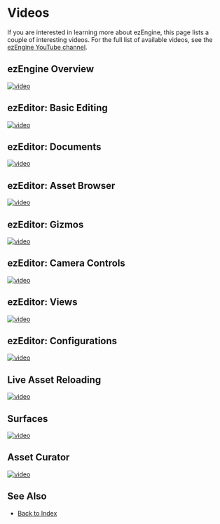 # Videos

If you are interested in learning more about ezEngine, this page lists a couple of interesting videos.
For the full list of available videos, see the [ezEngine YouTube channel](https://www.youtube.com/channel/UCPoIG0ohCnCdIrCid00u15w).

## ezEngine Overview

[![video](https://img.youtube.com/vi/fN5GIquWZLg/0.jpg)](https://www.youtube.com/watch?v=fN5GIquWZLg)

## ezEditor: Basic Editing

[![video](https://img.youtube.com/vi/tIr5UEgSz2s/0.jpg)](https://www.youtube.com/watch?v=tIr5UEgSz2s)

## ezEditor: Documents

[![video](https://img.youtube.com/vi/ky3HFWzuUk4/0.jpg)](https://www.youtube.com/watch?v=ky3HFWzuUk4)

## ezEditor: Asset Browser

[![video](https://img.youtube.com/vi/yDD6aQWgrqg/0.jpg)](https://www.youtube.com/watch?v=yDD6aQWgrqg)

## ezEditor: Gizmos

[![video](https://img.youtube.com/vi/ua70HBP93co/0.jpg)](https://www.youtube.com/watch?v=ua70HBP93co)

## ezEditor: Camera Controls

[![video](https://img.youtube.com/vi/qDiqRlzafLs/0.jpg)](https://www.youtube.com/watch?v=qDiqRlzafLs)

## ezEditor: Views

[![video](https://img.youtube.com/vi/2erB3AfSAJ0/0.jpg)](https://www.youtube.com/watch?v=2erB3AfSAJ0)

## ezEditor: Configurations

[![video](https://img.youtube.com/vi/ivkAIlbK5f0/0.jpg)](https://www.youtube.com/watch?v=ivkAIlbK5f0)

## Live Asset Reloading

[![video](https://img.youtube.com/vi/1OUJfB6ltWw/0.jpg)](https://www.youtube.com/watch?v=1OUJfB6ltWw)

## Surfaces

[![video](https://img.youtube.com/vi/zTKDNHpKz4o/0.jpg)](https://www.youtube.com/watch?v=zTKDNHpKz4o)

## Asset Curator

[![video](https://img.youtube.com/vi/q9_bGgBjENA/0.jpg)](https://www.youtube.com/watch?v=q9_bGgBjENA)

## See Also

* [Back to Index](../index.md)
